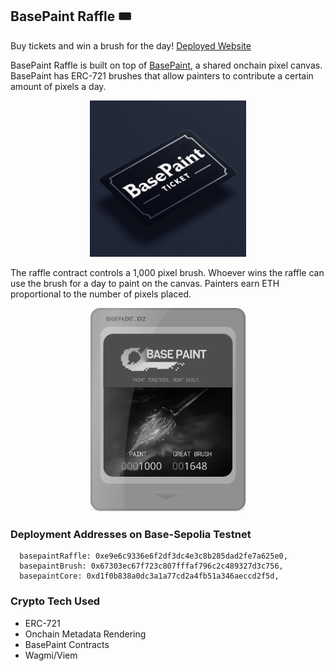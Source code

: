 ## BasePaint Raffle 🎟️

Buy tickets and win a brush for the day! [Deployed Website](https://anader123.github.io/basepaint-raffle/)

BasePaint Raffle is built on top of [BasePaint](https://basepaint.xyz/), a shared onchain pixel canvas. BasePaint has ERC-721 brushes that allow painters to contribute a certain amount of pixels a day.

<div align="center">
<img src="src/imgs/tickets.png" alt="Alt text" width="250" height="auto"/>
</div>

The raffle contract controls a 1,000 pixel brush. Whoever wins the raffle can use the brush for a day to paint on the canvas. Painters earn ETH proportional to
the number of pixels placed.

<div align="center">
<img src="src/imgs/brush.png" alt="Alt text" width="250" height="auto"/>
</div>

### Deployment Addresses on Base-Sepolia Testnet

```
  basepaintRaffle: 0xe9e6c9336e6f2df3dc4e3c8b285dad2fe7a625e0,
  basepaintBrush: 0x67303ec67f723c807fffaf796c2c489327d3c756,
  basepaintCore: 0xd1f0b838a0dc3a1a77cd2a4fb51a346aeccd2f5d,
```

### Crypto Tech Used

- ERC-721
- Onchain Metadata Rendering
- BasePaint Contracts
- Wagmi/Viem
